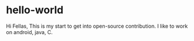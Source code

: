 # hello-world
Hi Fellas, 
This is my start to get into open-source contribution. I like to work on android, java, C. 

